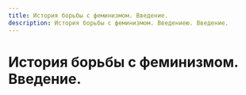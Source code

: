```yaml
---
title: История борьбы с феминизмом. Введение.
description: История борьбы с феминизмом. Введениею. Введение.
---
```

# История борьбы с феминизмом. Введение.
